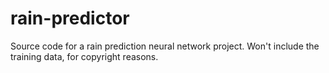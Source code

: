 # rain-predictor
Source code for a rain prediction neural network project.  Won't include the training data, for copyright reasons.
